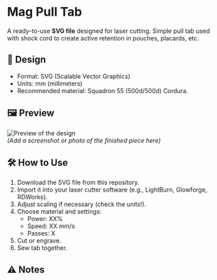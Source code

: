 # Mag Pull Tab

A ready-to-use **SVG file** designed for laser cutting. Simple pull tab used with shock cord to create active retention in pouches, placards, etc.

## 📐 Design
- Format: SVG (Scalable Vector Graphics)
- Units: mm (millimeters)  
- Recommended material: Squadron 55 (500d/500d) Cordura.

## 🖼 Preview
![Preview of the design](preview.png)  
*(Add a screenshot or photo of the finished piece here)*  

## 🛠 How to Use
1. Download the SVG file from this repository.  
2. Import it into your laser cutter software (e.g., LightBurn, Glowforge, RDWorks).  
3. Adjust scaling if necessary (check the units!).  
4. Choose material and settings:  
   - Power: XX%  
   - Speed: XX mm/s  
   - Passes: X  
5. Cut or engrave.
6. Sew tab together.

## ⚠️ Notes
